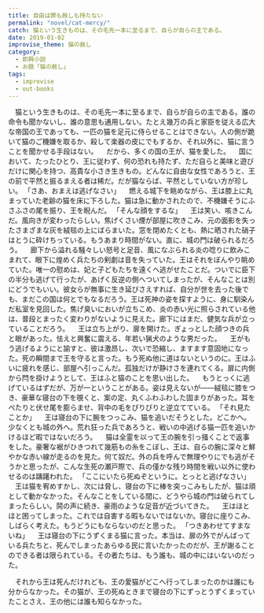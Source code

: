 ```yaml
---
title: 自由は罪も赦しも持たない
permalink: "novel/cat-mercy/"
catch: 猫という生きものは、その毛先一本に至るまで、自らが自らの主である。
date: 2019-01-02
improvise_theme: 猫の赦し
category:
  - 即興小説
  - お題「猫の赦し」
tags:
  - improvise
  - out-books
---
```


　猫という生きものは、その毛先一本に至るまで、自らが自らの主である。誰の命令も聞かないし、誰の意思も通用しない。たとえ幾万の兵と家臣を従える広大な帝国の王であっても、一匹の猫を足元に侍らせることはできない。人の側が跪いて猫のご機嫌を取るか、殺して楽器の皮にでもするか、それ以外に、猫に言うことを聞かせる手段はない。
　だから、多くの国の王が、猫を愛した。
　国において、たったひとり、王に従わず、何の恐れも持たず、ただ自らと美味と遊びだけに関心を持つ、高貴な小さき生きもの。どんなに自由な女性であろうと、王の前で平然と振るまえる者は稀だ。だが猫ならば、平然としていない方が珍しい。
「さあ、おまえは逃げなさい」
　燃える城下を眺めながら、王は膝上に丸まっていた老齢の猫を床に下ろした。猫は急に動かされたので、不機嫌そうにふさふさの尾を振り、王を睨んだ。
「そんな顔をするな」
　王は笑い、咳きこんだ。風向きが変わったらしい。焦げくさい煙が部屋に吹きこみ、元の面影を失ったさまざまな灰を絨毯の上にばらまいた。窓を閉めたくとも、熱に晒された硝子はとうに砕けちっている。もうあまり時間がない。直に、城の門は破られるだろう。
　廊下から溢れる騒々しい怒号と足音、風になぶられる炎の唸りに飲みこまれて、眼下に煌めく兵たちの剣劇は音を失っていた。王はそれをぼんやり眺めていた。唯一の慰めは、妃と子どもたちを遠くへ逃がせたことだ。ついでに臣下の半分も逃げて行ったが、あげく反逆の側へついてしまったが、そんなことは別にどうでもいい。彼女らが無事に生き延びさえすれば、自分が世を去った後でも、まだこの国は何とでもなるだろう。王は死神の姿を探すように、身に馴染んだ私室を見回した。焦げ臭いにおいが立ちこめ、炎の赤い光に照らされている他は、普段とまったく変わりがないように見えた。廊下にはまだ、健気な兵が立っていることだろう。
　王は立ち上がり、扉を開けた。ぎょっとした顔つきの兵と眼があった。怯えと興奮に震える、年若い猟犬のような男だった。
　王がもう逃げるようにと諭すと、彼は激昂し、次いで恐縮し、ますます意固地になった。死の瞬間まで王を守ると言った。もう死ぬ他に道はないというのに。王はふいに疲れを感じ、部屋へ引っこんだ。孤独だけが静けさを連れてくる。扉に内側から閂を掛けようとして、王はふと猫のことを思い出した。
　もうとっくに逃げているはずだが、万が一ということがある。姿は見えないが――絨毯に膝をつき、豪華な寝台の下を覗くと、案の定、丸くふわふわした固まりがあった。耳をぺたりと伏せ尾を膨らませ、背中の毛をぴりぴりと逆立てている。
「それ見たことか」
　王は寝台の下に腕をつっこみ、猫を追いだそうとした。どこかへ。少なくとも城の外へ。荒れ狂った兵であろうと、戦いの中逃げる猫一匹を追いかけるほど暇ではないだろう。
　猫は全霊を以って王の腕を引っ掻くことで返事をした。豪奢な裾がひきつれて幾筋もの糸をこぼし、王は、自らの腕に深々と鮮やかな赤い線が走るのを見た。何て奴だ。外の兵を呼んで無理やりにでも逃がそうかと思ったが、こんな生死の瀬戸際で、兵の僅かな残り時間を戦い以外に使わせるのは躊躇われた。
「ここにいたら死ぬぞというに。とっとと逃げなさい」
　王は猫を宥めすかし、次には脅し、寝台の下に棒を突っこみもしたが、猫は頑として動かなかった。そんなことをしている間に、どうやら城の門は破られてしまったらしい。鬨の声に続き、豪雨のような足音が近づいてきた。
　王はほとほと困ってしまった。これでは自害する暇もないではないか。寝台に座りこみ、しばらく考えた。もうどうにもならないのだと思った。
「つきあわせてすまないね」
　王は寝台の下にうずくまる猫に言った。本当は、扉の外でがんばっている兵たちと、死んでしまったあらゆる民に言いたかったのだが、王が謝ることのできる者は限られている。その者たちは、もう誰も、城の中にはいないのだった。

　それから王は死んだけれども、王の愛猫がどこへ行ってしまったのかは誰にも分からなかった。その猫が、王の死ぬときまで寝台の下にずっとうずくまっていたことさえ、王の他には誰も知らなかった。